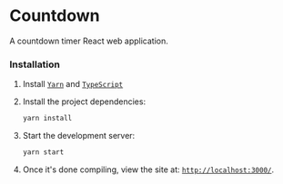 # Countdown

A countdown timer React web application.

### Installation

1. Install [`Yarn`](https://yarnpkg.com/en/) and [`TypeScript`](https://www.typescriptlang.org)

2. Install the project dependencies:

    ```bash
    yarn install
    ```

3. Start the development server:

    ```bash
    yarn start
    ```

4. Once it's done compiling, view the site at: [`http://localhost:3000/`](http://localhost:3000/).